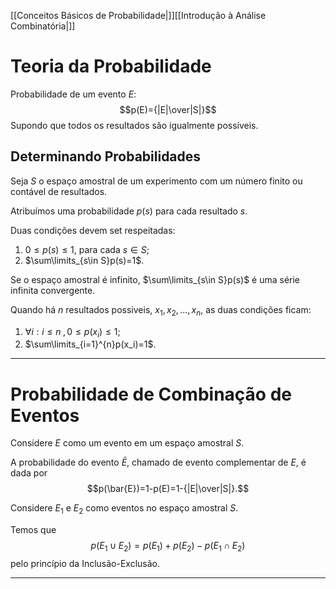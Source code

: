 [[Conceitos Básicos de Probabilidade|]][[Introdução à Análise Combinatória|]]
# Teoria da Probabilidade
Probabilidade de um evento $E$:
$$p(E)={|E|\over|S|}$$
Supondo que todos os resultados são igualmente possíveis.

## Determinando Probabilidades
Seja $S$ o espaço amostral de um experimento com um número finito ou contável de resultados.

Atribuímos uma probabilidade $p(s)$ para cada resultado $s$.

Duas condições devem set respeitadas:
1. $0\le p(s)\le 1$, para cada $s\in S$;
2. $\sum\limits_{s\in S}p(s)=1$.

Se o espaço amostral é infinito, $\sum\limits_{s\in S}p(s)$ é uma série infinita convergente.

Quando há $n$ resultados possiveis, $x_1, x_2,\ldots,x_n$, as duas condições ficam:
1. $\forall i:i\le n\;,0\le p(x_i)\le 1$;
2. $\sum\limits_{i=1}^{n}p(x_i)=1$.

---
# Probabilidade de Combinação de Eventos
Considere $E$ como um evento em um espaço amostral $S$.

A probabilidade do evento $\bar{E}$, chamado de evento complementar de $E$, é dada por
$$p(\bar{E})=1-p(E)=1-{|E|\over|S|}.$$

Considere $E_1$ e $E_2$ como eventos no espaço amostral $S$.

Temos que
$$p(E_1\cup E_2)=p(E_1)+p(E_2)-p(E_1\cap E_2)$$
pelo princípio da Inclusão-Exclusão.

---
